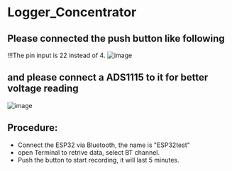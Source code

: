 # Logger_Concentrator
## Please connected the push button like following
!!!The pin input is 22 instead of 4.
![image](https://user-images.githubusercontent.com/26637782/185800692-810106d0-a205-489c-bb43-dda473b3e87a.png)

## and please connect a ADS1115 to it for better voltage reading
![image](https://user-images.githubusercontent.com/26637782/185800770-5aa2e416-1a08-440a-aa19-b878c83413f4.png)

## Procedure:
- Connect the ESP32 via Bluetooth, the name is "ESP32test"
- open Terminal to retrive data, select BT channel.
- Push the button to start recording, it will last 5 minutes.
